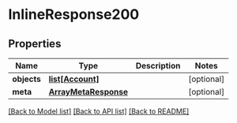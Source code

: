 # InlineResponse200

## Properties
Name | Type | Description | Notes
------------ | ------------- | ------------- | -------------
**objects** | [**list[Account]**](Account.md) |  | [optional] 
**meta** | [**ArrayMetaResponse**](ArrayMetaResponse.md) |  | [optional] 

[[Back to Model list]](../README.md#documentation-for-models) [[Back to API list]](../README.md#documentation-for-api-endpoints) [[Back to README]](../README.md)


